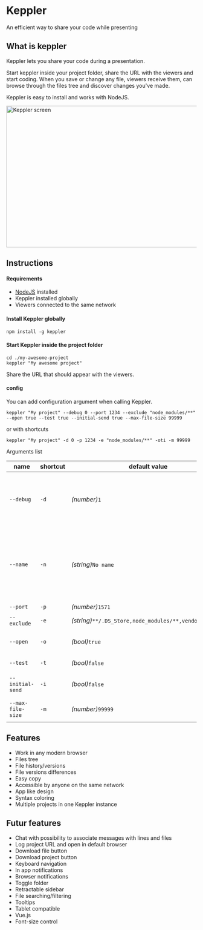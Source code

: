 # Keppler

An efficient way to share your code while presenting

## What is keppler

Keppler lets you share your code during a presentation.

Start keppler inside your project folder, share the URL with the viewers and start coding. When you save or change any file, viewers receive them, can browse through the files tree and discover changes you've made.

Keppler is easy to install and works with NodeJS.

<img width="600" height="374" src="https://github.com/brunosimon/keppler/raw/master/resources/screenshots/screen-project-2.png" alt="Keppler screen">

## Instructions

#### Requirements

* [NodeJS](https://nodejs.org/en/) installed
* Keppler installed globally
* Viewers connected to the same network

#### Install Keppler globally

```
npm install -g keppler
```

#### Start Keppler inside the project folder

```
cd ./my-awesome-project
keppler "My awesome project"
```

Share the URL that should appear with the viewers.

#### config

You can add configuration argument when calling Keppler.

```
keppler "My project" --debug 0 --port 1234 --exclude "node_modules/**" --open true --test true --initial-send true --max-file-size 99999
```

or with shortcuts

```
keppler "My project" -d 0 -p 1234 -e "node_modules/**" -oti -m 99999
```

Arguments list

|name|shortcut|default value|description|
|---|---|---|---|
|<span style="white-space:nowrap">`--debug`</span>|`-d`|*(number)*`1`|Debug level (`0`: almost no log, `1`: some logs, `2`: many logs)|
|<span style="white-space:nowrap">`--name`</span>|`-n`|*(string)*`No name`|Project name (you can simply add a string after `keppler` keyword like `keppler "My project"`)|
|<span style="white-space:nowrap">`--port`</span>|`-p`|*(number)*`1571`|Server port|
|<span style="white-space:nowrap">`--exclude`</span>|`-e`|*(string)*`**/.DS_Store,node_modules/**,vendor/**,.git`|Files to exclude|
|<span style="white-space:nowrap">`--open`</span>|`-o`|*(bool)*`true`|Open in default browser|
|<span style="white-space:nowrap">`--test`</span>|`-t`|*(bool)*`false`|Start a test project|
|<span style="white-space:nowrap">`--initial-send`</span>|`-i`|*(bool)*`false`|Send files in folder at start|
|<span style="white-space:nowrap">`--max-file-size`</span>|`-m`|*(number)*`99999`|Maximum file size in octets|

## Features

- Work in any modern browser
- Files tree
- File history/versions
- File versions differences
- Easy copy
- Accessible by anyone on the same network
- App like design
- Syntax coloring
- Multiple projects in one Keppler instance

## Futur features

- Chat with possibility to associate messages with lines and files
- Log project URL and open in default browser
- Download file button
- Download project button
- Keyboard navigation
- In app notifications
- Browser notifications
- Toggle folder
- Retractable sidebar
- File searching/filtering
- Tooltips
- Tablet compatible
- Vue.js
- Font-size control
